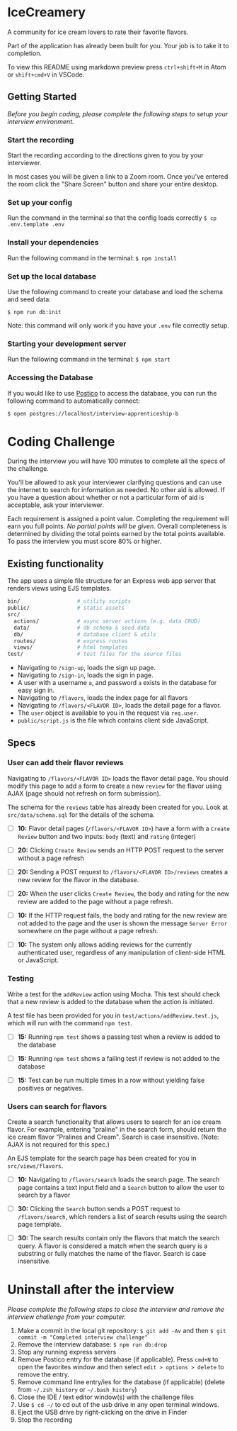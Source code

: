 # IceCreamery

A community for ice cream lovers to rate their favorite flavors.

Part of the application has already been built for you. Your job is to take it to completion.

To view this README using markdown preview press `ctrl+shift+M` in Atom or `shift+cmd+V` in VSCode.

## Getting Started

_Before you begin coding, please complete the following steps to setup your interview environment._

### Start the recording

Start the recording according to the directions given to you by your interviewer.

In most cases you will be given a link to a Zoom room. Once you've entered the room click the "Share Screen" button and share your entire desktop.

### Set up your config

Run the command in the terminal so that the config loads correctly
`$ cp .env.template .env`

### Install your dependencies

Run the following command in the terminal:
`$ npm install`

### Set up the local database

Use the following command to create your database and load the schema and seed data:

`$ npm run db:init`

Note: this command will only work if you have your `.env` file correctly setup.

### Starting your development server

Run the following command in the terminal:
`$ npm start`

### Accessing the Database

If you would like to use [Postico](https://eggerapps.at/postico) to access the database, you can run the following command to automatically connect:

`$ open postgres://localhost/interview-apprenticeship-b`

# Coding Challenge

During the interview you will have 100 minutes to complete all the specs of the challenge.

You'll be allowed to ask your interviewer clarifying questions and can use the internet to search for information as needed. No other aid is allowed. If you have a question about whether or not a particular form of aid is acceptable, ask your interviewer.

Each requirement is assigned a point value. Completing the requirement will earn you full points. _No partial points will be given._ Overall completeness is determined by dividing the total points earned by the total points available. To pass the interview you must score 80% or higher.

## Existing functionality

The app uses a simple file structure for an Express web app server that renders views using EJS templates.

```sh
bin/                  # utility scripts
public/               # static assets
src/
  actions/            # async server actions (e.g. data CRUD)
  data/               # db schema & seed data
  db/                 # database client & utils
  routes/             # express routes
  views/              # html templates
test/                 # test files for the source files
```

- Navigating to `/sign-up`, loads the sign up page.
- Navigating to `/sign-in`, loads the sign in page.
- A user with a username `a`, and password `a` exists in the database for easy sign in.
- Navigating to `/flavors`, loads the index page for all flavors
- Navigating to `/flavors/<FLAVOR ID>`, loads the detail page for a flavor.
- The `user` object is available to you in the request via `req.user`.
- `public/script.js` is the file which contains client side JavaScript.

## Specs

### User can add their flavor reviews

Navigating to `/flavors/<FLAVOR ID>` loads the flavor detail page. You should modify this page to add a form to create a new `review` for the flavor using AJAX (page should not refresh on form submission).

The schema for the `reviews` table has already been created for you. Look at `src/data/schema.sql` for the details of the schema.


- [ ] __10:__ Flavor detail pages (`/flavors/<FLAVOR ID>`) have a form with a `Create Review` button and two inputs: `body` (text) and `rating` (integer)
- [ ] __20:__ Clicking `Create Review` sends an HTTP POST request to the server without a page refresh
- [ ] __20:__ Sending a POST request to `/flavors/<FLAVOR ID>/reviews` creates a new review for the flavor in the database.
- [ ] __20:__ When the user clicks `Create Review`, the body and rating for the new review are added to the page without a page refresh.


- [ ] __10:__ If the HTTP request fails, the body and rating for the new review are not added to the page and the user is shown the message `Server Error` somewhere on the page without a page refresh.
- [ ] __10:__ The system only allows adding reviews for the currently authenticated user, regardless of any manipulation of client-side HTML or JavaScript.


### Testing

Write a test for the `addReview` action using Mocha. This test should check that a new review is added to the database when the action is initiated.

A test file has been provided for you in `test/actions/addReview.test.js`, which will run with the command `npm test`.

- [ ] __15:__ Running `npm test` shows a passing test when a review is added to the database
- [ ] __15:__ Running `npm test` shows a failing test if review is not added to the database
- [ ] __15:__ Test can be run multiple times in a row without yielding false positives or negatives.


### Users can search for flavors

Create a search functionality that allows users to search for an ice cream flavor. For example, entering "praline" in the search form, should return the ice cream flavor "Pralines and Cream". Search is case insensitive. (Note: AJAX is not required for this spec.)

An EJS template for the search page has been created for you in `src/views/flavors`.

- [ ] __10:__ Navigating to `/flavors/search` loads the search page. The search page contains a text input field and a `Search` button to allow the user to search by a flavor
- [ ] __30:__ Clicking the `Search` button sends a POST request to `/flavors/search`, which renders a list of search results using the search page template.
- [ ] __30:__ The search results contain only the flavors that match the search query. A flavor is considered a match when the search query is a substring or fully matches the name of the flavor. Search is case insensitive.


# Uninstall after the interview

_Please complete the following steps to close the interview and remove the interview challenge from your computer._

1. Make a commit in the local git repository: `$ git add -Av` and then `$ git commit -m "Completed interview challenge"`
2. Remove the interview database: `$ npm run db:drop`
3. Stop any running express servers
4. Remove Postico entry for the database (if applicable). Press `cmd+N` to open the favorites window and then select `edit > options > delete` to remove the entry.
5. Remove command line entry/ies for the database (if applicable) (delete from `~/.zsh_history` or `~/.bash_history`)
6. Close the IDE / text editor window(s) with the challenge files
7. Use `$ cd ~/` to cd out of the usb drive in any open terminal windows.
8. Eject the USB drive by right-clicking on the drive in Finder
9. Stop the recording
